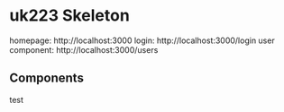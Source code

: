 # uk223 Skeleton

homepage: http://localhost:3000
login: http://localhost:3000/login
user component: http://localhost:3000/users

## Components
test
